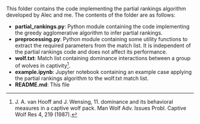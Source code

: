 This folder contains the code implementing the partial rankings algorithm developed by Alec and me. The contents of the folder are as follows:

- **partial_rankings.py**: Python module containing the code implementing the greedy agglomerative algorithm to infer partial rankings.
- **preprocessing.py**: Python module containing some utility functions to extract the required parameters from the match list. It is independent of the partial rankings code and does not affect its performance.
- **wolf.txt**: Match list containing dominance interactions between a group of wolves in captivity[^1].
- **example.ipynb**: Jupyter notebook containing an example case applying the partial rankings algorithm to the wolf.txt match list.
- **README.md**: This file

[^1]: J. A. van Hooff and J. Wensing, 11. dominance and its behavioral measures in a captive wolf pack. Man Wolf Adv. Issues Probl. Captive Wolf Res 4, 219 (1987).